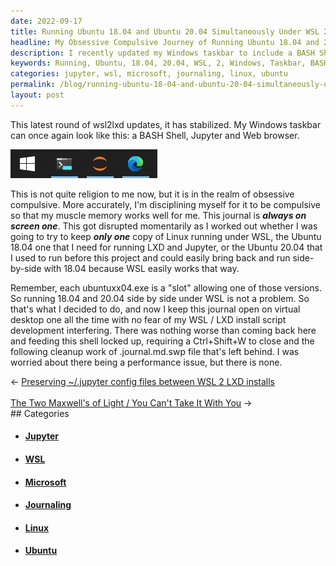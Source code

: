 ```yaml
---
date: 2022-09-17
title: Running Ubuntu 18.04 and Ubuntu 20.04 Simultaneously Under WSL 2
headline: My Obsessive Compulsive Journey of Running Ubuntu 18.04 and 20.04 Simultaneously Under WSL 2
description: I recently updated my Windows taskbar to include a BASH Shell, Jupyter and Web browser, and it's become part of my daily routine. I had to decide whether to keep one copy of Linux running under WSL, so I chose to run both 18.04 and 20.04 side-by-side. Follow me as I take you through my obsessive compulsive journey of updating my taskbar and deciding which Linux OS to run.
keywords: Running, Ubuntu, 18.04, 20.04, WSL, 2, Windows, Taskbar, BASH, Shell, Jupyter, Web, Browser, Routine, Linux, OS, Update, Project, Side-by-Side
categories: jupyter, wsl, microsoft, journaling, linux, ubuntu
permalink: /blog/running-ubuntu-18-04-and-ubuntu-20-04-simultaneously-under-wsl-2/
layout: post
---
```



This latest round of wsl2lxd updates, it has stabilized. My Windows taskbar can
once again look like this: a BASH Shell, Jupyter and Web browser.

![Windows Taskbar Shell Jupyter Web](/assets/images/windows-taskbar-shell-jupyter-web.png)

This is not quite religion to me now, but it is in the realm of obsessive
compulsive. More accurately, I'm disciplining myself for it to be compulsive so
that my muscle memory works well for me. This journal is ***always on screen
one***. This got disrupted momentarily as I worked out whether I was going to
try to keep ***only one*** copy of Linux running under WSL, the Ubuntu 18.04
one that I need for running LXD and Jupyter, or the Ubuntu 20.04 that I used to
run before this project and could easily bring back and run side-by-side with
18.04 because WSL easily works that way.

Remember, each ubuntuxx04.exe is a "slot" allowing one of those versions. So
running 18.04 and 20.04 side by side under WSL is not a problem. So that's what
I decided to do, and now I keep this journal open on virtual desktop one all
the time with no fear of my WSL / LXD install script development interfering.
There was nothing worse than coming back here and feeding this shell locked up,
requiring a Ctrl+Shift+W to close and the following cleanup work of
.journal.md.swp file that's left behind. I was worried about there being a
performance issue, but there is none.


<div class="arrow-links"><div class="post-nav-prev"><span class="arrow">&larr;&nbsp;</span><a href="/blog/preserving-jupyter-config-files-between-wsl-2-lxd-installs/">Preserving ~/.jupyter config files between WSL 2 LXD installs</a></div> &nbsp; <div class="post-nav-next"><a href="/blog/the-two-maxwell-s-of-light-you-can-t-take-it-with-you/">The Two Maxwell's of Light / You Can't Take It With You</a><span class="arrow">&nbsp;&rarr;</span></div></div>
## Categories

<ul>
<li><h4><a href='/jupyter/'>Jupyter</a></h4></li>
<li><h4><a href='/wsl/'>WSL</a></h4></li>
<li><h4><a href='/microsoft/'>Microsoft</a></h4></li>
<li><h4><a href='/journaling/'>Journaling</a></h4></li>
<li><h4><a href='/linux/'>Linux</a></h4></li>
<li><h4><a href='/ubuntu/'>Ubuntu</a></h4></li></ul>